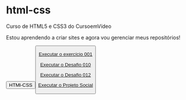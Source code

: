 # html-css
 Curso de HTML5 e CSS3 do CursoemVídeo

 Estou aprendendo a criar sites e agora vou gerenciar meus repositórios!

 <a href= "https://reginaldomariano.github.io/html-css"> <button>HTMl-CSS<button><a>

 <a href="https://reginaldomariano.github.io/html-css/exercicios/ex001/" target="_blank">Executar o exercício 001<a>

 <a href="https://reginaldomariano.github.io/html-css/Desafios/d010/android.html" target="_blank"> Executar o Desafio 010<a>

 <a href="https://reginaldomariano.github.io/projeto-cordel/" target="_blank">Executar o Desafio 012<a>

<a href="https://reginaldomariano.github.io/projeto-social/" target="_blank">Executar o Projeto Social<a>

 


